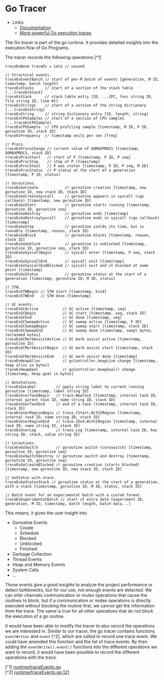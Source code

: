 # Go Tracer
- Links:
	- [Documentation](https://pkg.go.dev/runtime/trace)
	- [More powerful Go execution traces](https://go.dev/blog/execution-traces-2024)

The Go tracer is part of the go runtime. It provides detailed insights into the
execution flow of Go Programs.

The tracer records the following operations [^1]
```
traceEvNone traceEv = iota // unused

// Structural events.
traceEvEventBatch // start of per-M batch of events [generation, M ID, timestamp, batch length]
traceEvStacks     // start of a section of the stack table [...traceEvStack]
traceEvStack      // stack table entry [ID, ...{PC, func string ID, file string ID, line #}]
traceEvStrings    // start of a section of the string dictionary [...traceEvString]
traceEvString     // string dictionary entry [ID, length, string]
traceEvCPUSamples // start of a section of CPU samples [...traceEvCPUSample]
traceEvCPUSample  // CPU profiling sample [timestamp, M ID, P ID, goroutine ID, stack ID]
traceEvFrequency  // timestamp units per sec [freq]

// Procs.
traceEvProcsChange // current value of GOMAXPROCS [timestamp, GOMAXPROCS, stack ID]
traceEvProcStart   // start of P [timestamp, P ID, P seq]
traceEvProcStop    // stop of P [timestamp]
traceEvProcSteal   // P was stolen [timestamp, P ID, P seq, M ID]
traceEvProcStatus  // P status at the start of a generation [timestamp, P ID, status]

// Goroutines.
traceEvGoCreate            // goroutine creation [timestamp, new goroutine ID, new stack ID, stack ID]
traceEvGoCreateSyscall     // goroutine appears in syscall (cgo callback) [timestamp, new goroutine ID]
traceEvGoStart             // goroutine starts running [timestamp, goroutine ID, goroutine seq]
traceEvGoDestroy           // goroutine ends [timestamp]
traceEvGoDestroySyscall    // goroutine ends in syscall (cgo callback) [timestamp]
traceEvGoStop              // goroutine yields its time, but is runnable [timestamp, reason, stack ID]
traceEvGoBlock             // goroutine blocks [timestamp, reason, stack ID]
traceEvGoUnblock           // goroutine is unblocked [timestamp, goroutine ID, goroutine seq, stack ID]
traceEvGoSyscallBegin      // syscall enter [timestamp, P seq, stack ID]
traceEvGoSyscallEnd        // syscall exit [timestamp]
traceEvGoSyscallEndBlocked // syscall exit and it blocked at some point [timestamp]
traceEvGoStatus            // goroutine status at the start of a generation [timestamp, goroutine ID, M ID, status]

// STW.
traceEvSTWBegin // STW start [timestamp, kind]
traceEvSTWEnd   // STW done [timestamp]

// GC events.
traceEvGCActive           // GC active [timestamp, seq]
traceEvGCBegin            // GC start [timestamp, seq, stack ID]
traceEvGCEnd              // GC done [timestamp, seq]
traceEvGCSweepActive      // GC sweep active [timestamp, P ID]
traceEvGCSweepBegin       // GC sweep start [timestamp, stack ID]
traceEvGCSweepEnd         // GC sweep done [timestamp, swept bytes, reclaimed bytes]
traceEvGCMarkAssistActive // GC mark assist active [timestamp, goroutine ID]
traceEvGCMarkAssistBegin  // GC mark assist start [timestamp, stack ID]
traceEvGCMarkAssistEnd    // GC mark assist done [timestamp]
traceEvHeapAlloc          // gcController.heapLive change [timestamp, heap alloc in bytes]
traceEvHeapGoal           // gcController.heapGoal() change [timestamp, heap goal in bytes]

// Annotations.
traceEvGoLabel         // apply string label to current running goroutine [timestamp, label string ID]
traceEvUserTaskBegin   // trace.NewTask [timestamp, internal task ID, internal parent task ID, name string ID, stack ID]
traceEvUserTaskEnd     // end of a task [timestamp, internal task ID, stack ID]
traceEvUserRegionBegin // trace.{Start,With}Region [timestamp, internal task ID, name string ID, stack ID]
traceEvUserRegionEnd   // trace.{End,With}Region [timestamp, internal task ID, name string ID, stack ID]
traceEvUserLog         // trace.Log [timestamp, internal task ID, key string ID, stack, value string ID]

// Coroutines.
traceEvGoSwitch        // goroutine switch (coroswitch) [timestamp, goroutine ID, goroutine seq]
traceEvGoSwitchDestroy // goroutine switch and destroy [timestamp, goroutine ID, goroutine seq]
traceEvGoCreateBlocked // goroutine creation (starts blocked) [timestamp, new goroutine ID, new stack ID, stack ID]

// GoStatus with stack.
traceEvGoStatusStack // goroutine status at the start of a generation, with a stack [timestamp, goroutine ID, M ID, status, stack ID]

// Batch event for an experimental batch with a custom format.
traceEvExperimentalBatch // start of extra data [experiment ID, generation, M ID, timestamp, batch length, batch data...]
```

This means, it gives the user insight into

- Goroutine Events
	- Create
	- Schedule
	- Blocked
	- Unblocked
	- Finished
- Garbage Collection
- Thread Events
- Heap and Memory Events
- System Calls
- ...

Those events give a good insights to analyze the project performance
or detect bottlenecks, but for our use, not enough events are detected.
We can infer channels communication or mutex operations that
cause the routines to block, but if a communication or mutex operations
is directly executed without blocking the routine first, we cannot get the
information from the trace. The same is true for all other operations
that do not block the execution of a go routine.

It would have been able to modify the tracer to also record the
operations we are interested in. Similar to our tracer, the go tracer
contains functions `eventWriter` and `event` [^2], which are called to
record one trace event. We could have amended this function and the list of
trace events. By then adding the `eventWrite().event()` functions into the different
operations we want to record, it would have been possible to record the
different operations with the trace.

[^1] [runtime/traceEvents.go](../../go-patch/src/runtime/traceevent.go)\
[^2] [runtime/traceEvents.go:121](../../go-patch/src/runtime/traceevent.go#L121)